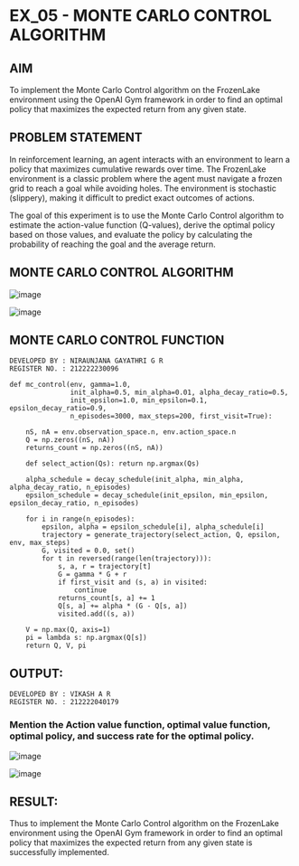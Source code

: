 # EX_05 - MONTE CARLO CONTROL ALGORITHM

## AIM

To implement the Monte Carlo Control algorithm on the FrozenLake environment using the OpenAI Gym framework in order to find an optimal policy that maximizes the expected return from any given state.

## PROBLEM STATEMENT

In reinforcement learning, an agent interacts with an environment to learn a policy that maximizes cumulative rewards over time. The FrozenLake environment is a classic problem where the agent must navigate a frozen grid to reach a goal while avoiding holes. The environment is stochastic (slippery), making it difficult to predict exact outcomes of actions.

The goal of this experiment is to use the Monte Carlo Control algorithm to estimate the action-value function (Q-values), derive the optimal policy based on those values, and evaluate the policy by calculating the probability of reaching the goal and the average return.

## MONTE CARLO CONTROL ALGORITHM


![image](https://github.com/user-attachments/assets/29eb1472-eb3e-4296-aebd-acc9699388e0)


![image](https://github.com/user-attachments/assets/32d2552d-3607-4d27-8e7f-905e039a8283)

## MONTE CARLO CONTROL FUNCTION
```
DEVELOPED BY : NIRAUNJANA GAYATHRI G R
REGISTER NO. : 212222230096
```
```
def mc_control(env, gamma=1.0,
               init_alpha=0.5, min_alpha=0.01, alpha_decay_ratio=0.5,
               init_epsilon=1.0, min_epsilon=0.1, epsilon_decay_ratio=0.9,
               n_episodes=3000, max_steps=200, first_visit=True):
    
    nS, nA = env.observation_space.n, env.action_space.n
    Q = np.zeros((nS, nA))
    returns_count = np.zeros((nS, nA))
    
    def select_action(Qs): return np.argmax(Qs)

    alpha_schedule = decay_schedule(init_alpha, min_alpha, alpha_decay_ratio, n_episodes)
    epsilon_schedule = decay_schedule(init_epsilon, min_epsilon, epsilon_decay_ratio, n_episodes)
    
    for i in range(n_episodes):
        epsilon, alpha = epsilon_schedule[i], alpha_schedule[i]
        trajectory = generate_trajectory(select_action, Q, epsilon, env, max_steps)
        G, visited = 0.0, set()
        for t in reversed(range(len(trajectory))):
            s, a, r = trajectory[t]
            G = gamma * G + r
            if first_visit and (s, a) in visited:
                continue
            returns_count[s, a] += 1
            Q[s, a] += alpha * (G - Q[s, a])
            visited.add((s, a))

    V = np.max(Q, axis=1)
    pi = lambda s: np.argmax(Q[s])
    return Q, V, pi
```

## OUTPUT:
```
DEVELOPED BY : VIKASH A R
REGISTER NO. : 212222040179
```
### Mention the Action value function, optimal value function, optimal policy, and success rate for the optimal policy.

![image](https://github.com/user-attachments/assets/e8a2d0b8-946c-4f27-8616-97b3f9d51106)

![image](https://github.com/user-attachments/assets/5a357b80-fb3b-4a3d-85a5-fe5d68878e04)


## RESULT:

Thus to implement the Monte Carlo Control algorithm on the FrozenLake environment using the OpenAI Gym framework in order to find an optimal policy that maximizes the expected return from any given state is successfully implemented.
